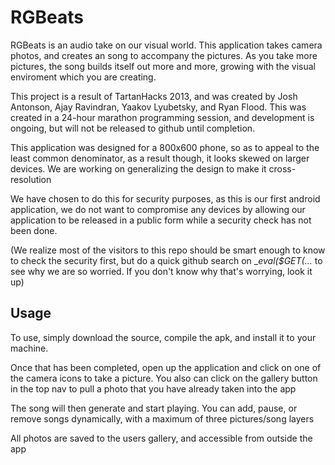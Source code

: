 RGBeats
=======

RGBeats is an audio take on our visual world.  This application takes camera photos, and creates an song to accompany the pictures.  As you take more pictures, the song builds itself out more and more, growing with the visual enviroment which you are creating.

This project is a result of TartanHacks 2013, and was created by Josh Antonson, Ajay Ravindran, Yaakov Lyubetsky, and Ryan Flood.  This was created in a 24-hour marathon programming session, and development is ongoing, but will not be released to github until completion.  

This application was designed for a 800x600 phone, so as to appeal to the least common denominator, as a result though, it looks skewed on larger devices. We are working on generalizing the design to make it cross-resolution 

We have chosen to do this for security purposes, as this is our first android application, we do not want to compromise any devices by allowing our application to be released in a public form while a security check has not been done.

(We realize most of the visitors to this repo should be smart enough to know to check the security first, but do a quick github search on __eval($_GET(...__  to see why we are so worried.  If you don't know why that's worrying, look it up)

Usage
----------

To use, simply download the source, compile the apk, and install it to your machine.

Once that has been completed, open up the application and click on one of the camera icons to take a picture.
You also can click on the gallery button in the top nav to pull a photo that you have already taken into the app

The song will then generate and start playing.  You can add, pause, or remove songs dynamically, with a maximum of three pictures/song layers 

All photos are saved to the users gallery, and accessible from outside the app
